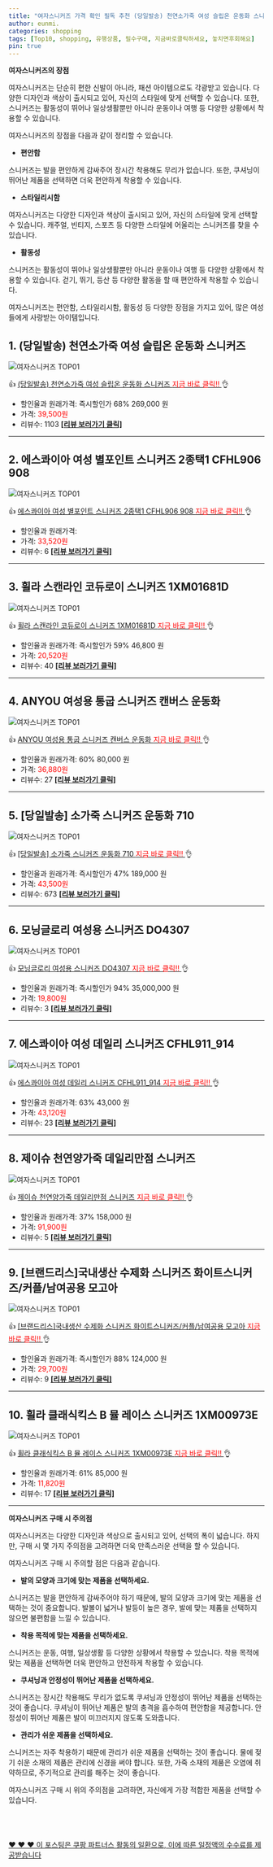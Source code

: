 ```yaml
---
title: "여자스니커즈 가격 확인 필독 추천 (당일발송) 천연소가죽 여성 슬립온 운동화 스니커즈 비교 장점 구매가이드"
author: eunmi.
categories: shopping
tags: [Top10, shopping, 유행상품, 필수구매, 지금바로클릭하세요, 놓치면후회해요]
pin: true
---
```

**여자스니커즈의 장점**

여자스니커즈는 단순히 편한 신발이 아니라, 패션 아이템으로도 각광받고 있습니다. 다양한 디자인과 색상이 출시되고 있어, 자신의 스타일에 맞게 선택할 수 있습니다. 또한, 스니커즈는 활동성이 뛰어나 일상생활뿐만 아니라 운동이나 여행 등 다양한 상황에서 착용할 수 있습니다.

여자스니커즈의 장점을 다음과 같이 정리할 수 있습니다.

* **편안함**

스니커즈는 발을 편안하게 감싸주어 장시간 착용해도 무리가 없습니다. 또한, 쿠셔닝이 뛰어난 제품을 선택하면 더욱 편안하게 착용할 수 있습니다.

* **스타일리시함**

여자스니커즈는 다양한 디자인과 색상이 출시되고 있어, 자신의 스타일에 맞게 선택할 수 있습니다. 캐주얼, 빈티지, 스포츠 등 다양한 스타일에 어울리는 스니커즈를 찾을 수 있습니다.

* **활동성**

스니커즈는 활동성이 뛰어나 일상생활뿐만 아니라 운동이나 여행 등 다양한 상황에서 착용할 수 있습니다. 걷기, 뛰기, 등산 등 다양한 활동을 할 때 편안하게 착용할 수 있습니다.

여자스니커즈는 편안함, 스타일리시함, 활동성 등 다양한 장점을 가지고 있어, 많은 여성들에게 사랑받는 아이템입니다.

   

## 1. (당일발송) 천연소가죽 여성 슬립온 운동화 스니커즈

![여자스니커즈 TOP01](https://thumbnail8.coupangcdn.com/thumbnails/remote/230x230ex/image/vendor_inventory/602b/2504d6a00da8d6e548d678de75af870a1f588671af0ce6a9a7f57af444cd.jpg)


👍 [(당일발송) 천연소가죽 여성 슬립온 운동화 스니커즈 <font color=red> 지금 바로 클릭!! </font> ](https://link.coupang.com/re/AFFSDP?lptag=AF3617701&subid=GithubCoopas&pageKey=7215550131&traceid=V0-153&itemId=18271501947&vendorItemId=85417704647) 👌 


- 할인율과 원래가격: 즉시할인가 68%  269,000   원
- 가격: <span style='color:red'>39,500원</span>
- 리뷰수: 1103  [**[리뷰 보러가기 클릭]**](https://link.coupang.com/re/AFFSDP?lptag=AF3617701&subid=GithubCoopas&pageKey=7215550131&traceid=V0-153&itemId=18271501947&vendorItemId=85417704647)

---


   

## 2. 에스콰이아 여성 별포인트 스니커즈 2종택1 CFHL906 908

![여자스니커즈 TOP01](https://thumbnail8.coupangcdn.com/thumbnails/remote/230x230ex/image/vendor_inventory/448c/77d689b3a490ae23d5cb02c104acc02d9157aeac21ba395ccb9d622bad00.jpg)


👍 [에스콰이아 여성 별포인트 스니커즈 2종택1 CFHL906 908 <font color=red> 지금 바로 클릭!! </font> ](https://link.coupang.com/re/AFFSDP?lptag=AF3617701&subid=GithubCoopas&pageKey=7539528803&traceid=V0-153&itemId=19816150723&vendorItemId=86918189189) 👌 


- 할인율과 원래가격: 
- 가격: <span style='color:red'>33,520원</span>
- 리뷰수: 6  [**[리뷰 보러가기 클릭]**](https://link.coupang.com/re/AFFSDP?lptag=AF3617701&subid=GithubCoopas&pageKey=7539528803&traceid=V0-153&itemId=19816150723&vendorItemId=86918189189)

---


   

## 3. 휠라 스캔라인 코듀로이 스니커즈 1XM01681D

![여자스니커즈 TOP01](https://thumbnail10.coupangcdn.com/thumbnails/remote/230x230ex/image/rs_quotation_api/02g3crme/e372de2fdc7447889ce944d35c54a85e.jpg)


👍 [휠라 스캔라인 코듀로이 스니커즈 1XM01681D <font color=red> 지금 바로 클릭!! </font> ](https://link.coupang.com/re/AFFSDP?lptag=AF3617701&subid=GithubCoopas&pageKey=6143508529&traceid=V0-153&itemId=11804425323&vendorItemId=79077978490) 👌 


- 할인율과 원래가격: 즉시할인가 59%  46,800   원
- 가격: <span style='color:red'>20,520원</span>
- 리뷰수: 40  [**[리뷰 보러가기 클릭]**](https://link.coupang.com/re/AFFSDP?lptag=AF3617701&subid=GithubCoopas&pageKey=6143508529&traceid=V0-153&itemId=11804425323&vendorItemId=79077978490)

---


   

## 4. ANYOU 여성용 통굽 스니커즈 캔버스 운동화

![여자스니커즈 TOP01](https://thumbnail10.coupangcdn.com/thumbnails/remote/230x230ex/image/vendor_inventory/388f/541ec65672f8a1488e54868647e1bf08a5c3900211cba3032a1df6e646cb.jpg)


👍 [ANYOU 여성용 통굽 스니커즈 캔버스 운동화 <font color=red> 지금 바로 클릭!! </font> ](https://link.coupang.com/re/AFFSDP?lptag=AF3617701&subid=GithubCoopas&pageKey=7503888354&traceid=V0-153&itemId=19647641771&vendorItemId=87185036263) 👌 


- 할인율과 원래가격: 60%  80,000   원
- 가격: <span style='color:red'>36,880원</span>
- 리뷰수: 27  [**[리뷰 보러가기 클릭]**](https://link.coupang.com/re/AFFSDP?lptag=AF3617701&subid=GithubCoopas&pageKey=7503888354&traceid=V0-153&itemId=19647641771&vendorItemId=87185036263)

---


   

## 5. [당일발송] 소가죽 스니커즈 운동화 710

![여자스니커즈 TOP01](https://thumbnail8.coupangcdn.com/thumbnails/remote/230x230ex/image/vendor_inventory/4c5a/47ae4e8e31a0e772ffd4e990a8f4599ab50b41bceb3e3c109060147e23a0.jpg)


👍 [[당일발송] 소가죽 스니커즈 운동화 710 <font color=red> 지금 바로 클릭!! </font> ](https://link.coupang.com/re/AFFSDP?lptag=AF3617701&subid=GithubCoopas&pageKey=7679289498&traceid=V0-153&itemId=20507030915&vendorItemId=87013726319) 👌 


- 할인율과 원래가격: 즉시할인가 47%  189,000   원
- 가격: <span style='color:red'>43,500원</span>
- 리뷰수: 673  [**[리뷰 보러가기 클릭]**](https://link.coupang.com/re/AFFSDP?lptag=AF3617701&subid=GithubCoopas&pageKey=7679289498&traceid=V0-153&itemId=20507030915&vendorItemId=87013726319)

---


   

## 6. 모닝글로리 여성용 스니커즈 DO4307

![여자스니커즈 TOP01](https://thumbnail10.coupangcdn.com/thumbnails/remote/230x230ex/image/retail/images/3802315254293075-a5c4f212-b314-4ab2-9ed4-d307870170ee.jpg)


👍 [모닝글로리 여성용 스니커즈 DO4307 <font color=red> 지금 바로 클릭!! </font> ](https://link.coupang.com/re/AFFSDP?lptag=AF3617701&subid=GithubCoopas&pageKey=6748052828&traceid=V0-153&itemId=15773422589&vendorItemId=82986722330) 👌 


- 할인율과 원래가격: 즉시할인가 94%  35,000,000   원
- 가격: <span style='color:red'>19,800원</span>
- 리뷰수: 3  [**[리뷰 보러가기 클릭]**](https://link.coupang.com/re/AFFSDP?lptag=AF3617701&subid=GithubCoopas&pageKey=6748052828&traceid=V0-153&itemId=15773422589&vendorItemId=82986722330)

---


   

## 7. 에스콰이아 여성 데일리 스니커즈 CFHL911_914

![여자스니커즈 TOP01](https://thumbnail7.coupangcdn.com/thumbnails/remote/230x230ex/image/vendor_inventory/81ad/84fa731f504c5c3cee2c7d0ac8fe59833b7ba28c2c9231b8c1f474609180.jpg)


👍 [에스콰이아 여성 데일리 스니커즈 CFHL911_914 <font color=red> 지금 바로 클릭!! </font> ](https://link.coupang.com/re/AFFSDP?lptag=AF3617701&subid=GithubCoopas&pageKey=7539530038&traceid=V0-153&itemId=19816155660&vendorItemId=87121599476) 👌 


- 할인율과 원래가격: 63%  43,000   원
- 가격: <span style='color:red'>43,120원</span>
- 리뷰수: 23  [**[리뷰 보러가기 클릭]**](https://link.coupang.com/re/AFFSDP?lptag=AF3617701&subid=GithubCoopas&pageKey=7539530038&traceid=V0-153&itemId=19816155660&vendorItemId=87121599476)

---


   

## 8. 제이슈 천연양가죽 데일리만점 스니커즈

![여자스니커즈 TOP01](https://thumbnail8.coupangcdn.com/thumbnails/remote/230x230ex/image/retail/images/2020/02/14/16/4/734c77ce-ca66-4dc1-95b6-0c3489f426e0.jpg)


👍 [제이슈 천연양가죽 데일리만점 스니커즈 <font color=red> 지금 바로 클릭!! </font> ](https://link.coupang.com/re/AFFSDP?lptag=AF3617701&subid=GithubCoopas&pageKey=1272199676&traceid=V0-153&itemId=2277102281&vendorItemId=70274261430) 👌 


- 할인율과 원래가격: 37%  158,000   원
- 가격: <span style='color:red'>91,900원</span>
- 리뷰수: 5  [**[리뷰 보러가기 클릭]**](https://link.coupang.com/re/AFFSDP?lptag=AF3617701&subid=GithubCoopas&pageKey=1272199676&traceid=V0-153&itemId=2277102281&vendorItemId=70274261430)

---


   

## 9. [브랜드리스]국내생산 수제화 스니커즈 화이트스니커즈/커플/남여공용 모고아

![여자스니커즈 TOP01](https://thumbnail9.coupangcdn.com/thumbnails/remote/230x230ex/image/vendor_inventory/7362/61646f15644338197448582f4c3ab2e0fcb7502c156080a18284517bb59b.jpg)


👍 [[브랜드리스]국내생산 수제화 스니커즈 화이트스니커즈/커플/남여공용 모고아 <font color=red> 지금 바로 클릭!! </font> ](https://link.coupang.com/re/AFFSDP?lptag=AF3617701&subid=GithubCoopas&pageKey=6271630972&traceid=V0-153&itemId=12828687387&vendorItemId=82053869496) 👌 


- 할인율과 원래가격: 즉시할인가 88%  124,000   원
- 가격: <span style='color:red'>29,700원</span>
- 리뷰수: 9  [**[리뷰 보러가기 클릭]**](https://link.coupang.com/re/AFFSDP?lptag=AF3617701&subid=GithubCoopas&pageKey=6271630972&traceid=V0-153&itemId=12828687387&vendorItemId=82053869496)

---


   

## 10. 휠라 클래식킥스 B 뮬 레이스 스니커즈 1XM00973E

![여자스니커즈 TOP01](https://thumbnail9.coupangcdn.com/thumbnails/remote/230x230ex/image/rs_quotation_api/fljqfq7f/b50ad693a6084ca096c9b60ea03b0b6a.jpg)


👍 [휠라 클래식킥스 B 뮬 레이스 스니커즈 1XM00973E <font color=red> 지금 바로 클릭!! </font> ](https://link.coupang.com/re/AFFSDP?lptag=AF3617701&subid=GithubCoopas&pageKey=6331436645&traceid=V0-153&itemId=13227919509&vendorItemId=80486064860) 👌 


- 할인율과 원래가격: 61%  85,000   원
- 가격: <span style='color:red'>11,820원</span>
- 리뷰수: 17  [**[리뷰 보러가기 클릭]**](https://link.coupang.com/re/AFFSDP?lptag=AF3617701&subid=GithubCoopas&pageKey=6331436645&traceid=V0-153&itemId=13227919509&vendorItemId=80486064860)

---
**여자스니커즈 구매 시 주의점**

여자스니커즈는 다양한 디자인과 색상으로 출시되고 있어, 선택의 폭이 넓습니다. 하지만, 구매 시 몇 가지 주의점을 고려하면 더욱 만족스러운 선택을 할 수 있습니다.

여자스니커즈 구매 시 주의할 점은 다음과 같습니다.

* **발의 모양과 크기에 맞는 제품을 선택하세요.**

스니커즈는 발을 편안하게 감싸주어야 하기 때문에, 발의 모양과 크기에 맞는 제품을 선택하는 것이 중요합니다. 발볼이 넓거나 발등이 높은 경우, 발에 맞는 제품을 선택하지 않으면 불편함을 느낄 수 있습니다.

* **착용 목적에 맞는 제품을 선택하세요.**

스니커즈는 운동, 여행, 일상생활 등 다양한 상황에서 착용할 수 있습니다. 착용 목적에 맞는 제품을 선택하면 더욱 편안하고 안전하게 착용할 수 있습니다.

* **쿠셔닝과 안정성이 뛰어난 제품을 선택하세요.**

스니커즈는 장시간 착용해도 무리가 없도록 쿠셔닝과 안정성이 뛰어난 제품을 선택하는 것이 좋습니다. 쿠셔닝이 뛰어난 제품은 발의 충격을 흡수하여 편안함을 제공합니다. 안정성이 뛰어난 제품은 발이 미끄러지지 않도록 도와줍니다.

* **관리가 쉬운 제품을 선택하세요.**

스니커즈는 자주 착용하기 때문에 관리가 쉬운 제품을 선택하는 것이 좋습니다. 물에 젖기 쉬운 소재의 제품은 관리에 신경을 써야 합니다. 또한, 가죽 소재의 제품은 오염에 취약하므로, 주기적으로 관리를 해주는 것이 좋습니다.

여자스니커즈 구매 시 위의 주의점을 고려하면, 자신에게 가장 적합한 제품을 선택할 수 있습니다.<br><br><br><br><br> [ ❤ ❤ ❤ 이 포스팅은 쿠팡 파트너스 활동의 일환으로, 이에 따른 일정액의 수수료를 제공받습니다](https://link.coupang.com/a/bcEFyh)